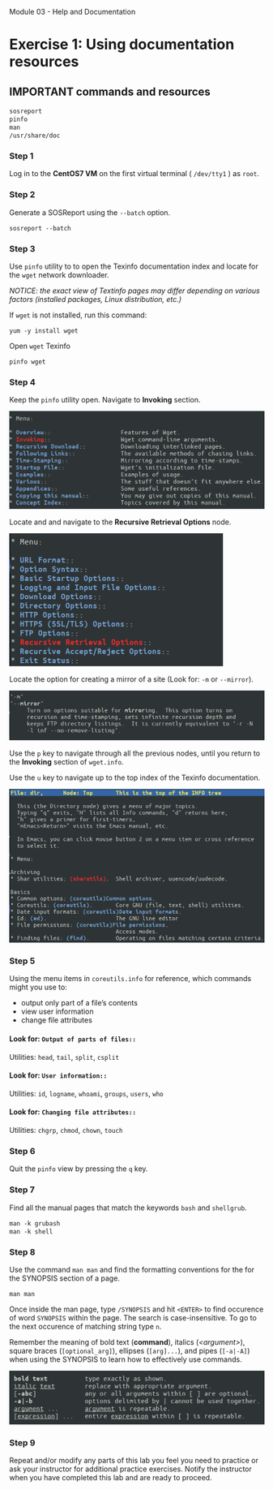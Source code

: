 Module 03 - Help and Documentation


# Exercise 1: Using documentation resources 


## IMPORTANT commands and resources

```console
sosreport
pinfo
man
/usr/share/doc
```


### Step 1

Log in to the **CentOS7 VM** on the first virtual terminal ( `/dev/tty1` )  as `root`.


### Step 2

Generate a SOSReport using the `--batch` option.

```console
sosreport --batch
```



### Step 3

Use `pinfo` utility to to open the Texinfo documentation index and locate for the `wget` network downloader.


*NOTICE: the exact view of Textinfo pages may differ depending on various factors (installed packages, Linux distribution, etc.)*



If `wget` is not installed, run this command:

```console
yum -y install wget
```

Open `wget` Texinfo

```console
pinfo wget
```



### Step 4


Keep the `pinfo` utility open. Navigate to **Invoking** section.



![a3f212b3ca726aafd2b6d289901212fe.png](../_resources/0a30f5fefd5b435b92ef2b26e61836ec.png)


Locate and and navigate to the **Recursive Retrieval Options** node.



![50ddb170f35ada6aa439142ce3de308b.png](../_resources/226a7fd2a5af483f89cfcd3a6f16ed3c.png)


Locate the option for creating a mirror of a site (Look for:  `-m`  or `--mirror`).




![b1af0e5227108cfb5e4d16295e175df6.png](../_resources/19bc6b9882ef483f93165fcc4c5763bc.png)





Use the `p` key to navigate through all the previous nodes, until you return to the **Invoking** section of `wget.info`.


Use the `u` key to navigate up to the top index of the Texinfo documentation.



![29555075c5e4ebb114186b45fbeecd51.png](../_resources/0558c396b3814137a60fa8c582dd30ea.png)



### Step 5

Using the menu items in `coreutils.info` for reference, which commands might you use to:

* output only part of a file’s contents
* view user information
* change file attributes


#### Look for: `Output of parts of files::`
Utilities: `head`, `tail`, `split`, `csplit`



#### Look for: `User information::`
Utilities: `id`, `logname`, `whoami`, `groups`, `users`, `who`



#### Look for: `Changing file attributes::`
Utilities: `chgrp`, `chmod`, `chown`, `touch`



### Step 6

Quit the `pinfo` view by pressing the `q` key.


### Step 7

Find all the manual pages that match the keywords `bash` and `shellgrub`.

```console
man -k grubash
man -k shell
```

### Step 8

Use the command `man man` and find the formatting conventions for the for the SYNOPSIS section of a page.


```console
man man
```

Once inside the man page, type `/SYNOPSIS` and hit `<ENTER>` to find occurence of word `SYNOPSIS` within the page. The search is case-insensitive. To go to the next occurence of matching string type `n`.


Remember the meaning of bold text (**command**), italics (*\<argument\>*), square braces (`[optional_arg]`), ellipses (`[arg]...`), and  pipes (`[-a|-A]`) when using the SYNOPSIS to learn how to effectively use commands.




![9c680ae613a352013048019f52779236.png](../_resources/27eb2e67f6e3498e8564961f0e11b8aa.png)





### Step 9

Repeat and/or modify any parts of this lab you feel you need to practice or ask your instructor for additional practice exercises.  Notify the instructor when you have completed this lab and are ready to proceed.



